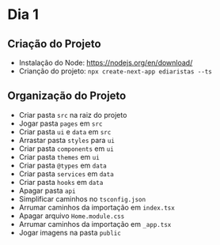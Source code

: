 # Dia 1

## Criação do Projeto
- Instalação do Node: https://nodejs.org/en/download/
- Crianção do projeto: `npx create-next-app ediaristas --ts`

## Organização do Projeto
- Criar pasta `src` na raiz do projeto
- Jogar pasta `pages` em `src`
- Criar pasta `ui` e `data` em `src`
- Arrastar pasta `styles` para `ui`
- Criar pasta `components` em `ui`
- Criar pasta `themes` em `ui`
- Criar pasta `@types` em `data`
- Criar pasta `services` em `data`
- Criar pasta `hooks` em `data`
- Apagar pasta `api`
- Simplificar caminhos no `tsconfig.json`
- Arrumar caminhos da importação em `index.tsx`
- Apagar arquivo `Home.module.css`
- Arrumar caminhos da importação em `_app.tsx`
- Jogar imagens na pasta `public`
